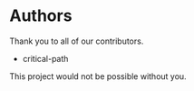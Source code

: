 # Authors

Thank you to all of our contributors.

- critical-path

This project would not be possible without you.
